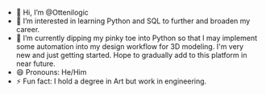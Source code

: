- 👋 Hi, I’m @Ottenilogic
- 👀 I’m interested in learning Python and SQL to further and broaden my career.
- 🌱 I’m currently dipping my pinky toe into Python so that I may implement some automation into my design workflow for 3D modeling. I'm very new and just getting started. Hope to gradually add to this platform in near future. 
- 😄 Pronouns: He/Him
- ⚡ Fun fact: I hold a degree in Art but work in engineering. 

<!---
Ottenilogic/Ottenilogic is a ✨ special ✨ repository because its `README.md` (this file) appears on your GitHub profile.
You can click the Preview link to take a look at your changes.
--->
